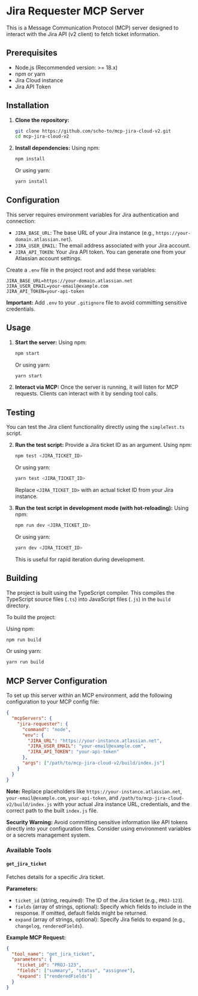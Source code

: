 # Jira Requester MCP Server

This is a Message Communication Protocol (MCP) server designed to interact with the Jira API (v2 client) to fetch ticket information.

## Prerequisites

- Node.js (Recommended version: >= 18.x)
- npm or yarn
- Jira Cloud instance
- Jira API Token

## Installation

1.  **Clone the repository:**

    ```bash
    git clone https://github.com/scho-to/mcp-jira-cloud-v2.git
    cd mcp-jira-cloud-v2
    ```

2.  **Install dependencies:**
    Using npm:
    ```bash
    npm install
    ```
    Or using yarn:
    ```bash
    yarn install
    ```

## Configuration

This server requires environment variables for Jira authentication and connection:

- `JIRA_BASE_URL`: The base URL of your Jira instance (e.g., `https://your-domain.atlassian.net`).
- `JIRA_USER_EMAIL`: The email address associated with your Jira account.
- `JIRA_API_TOKEN`: Your Jira API token. You can generate one from your Atlassian account settings.

Create a `.env` file in the project root and add these variables:

```dotenv
JIRA_BASE_URL=https://your-domain.atlassian.net
JIRA_USER_EMAIL=your-email@example.com
JIRA_API_TOKEN=your-api-token
```

**Important:** Add `.env` to your `.gitignore` file to avoid committing sensitive credentials.

## Usage

1.  **Start the server:**
    Using npm:

    ```bash
    npm start
    ```

    Or using yarn:

    ```bash
    yarn start
    ```

2.  **Interact via MCP:**
    Once the server is running, it will listen for MCP requests. Clients can interact with it by sending tool calls.

## Testing

You can test the Jira client functionality directly using the `simpleTest.ts` script.

2.  **Run the test script:**
    Provide a Jira ticket ID as an argument.
    Using npm:

    ```bash
    npm test <JIRA_TICKET_ID>
    ```

    Or using yarn:

    ```bash
    yarn test <JIRA_TICKET_ID>
    ```

    Replace `<JIRA_TICKET_ID>` with an actual ticket ID from your Jira instance.

3.  **Run the test script in development mode (with hot-reloading):**
    Using npm:
    ```bash
    npm run dev <JIRA_TICKET_ID>
    ```
    Or using yarn:
    ```bash
    yarn dev <JIRA_TICKET_ID>
    ```
    This is useful for rapid iteration during development.

## Building

The project is built using the TypeScript compiler. This compiles the TypeScript source files (`.ts`) into JavaScript files (`.js`) in the `build` directory.

To build the project:

Using npm:

```bash
npm run build
```

Or using yarn:

```bash
yarn run build
```

## MCP Server Configuration

To set up this server within an MCP environment, add the following configuration to your MCP config file:

```json
{
  "mcpServers": {
    "jira-requester": {
      "command": "node",
      "env": {
        "JIRA_URL": "https://your-instance.atlassian.net",
        "JIRA_USER_EMAIL": "your-email@example.com",
        "JIRA_API_TOKEN": "your-api-token"
      },
      "args": ["/path/to/mcp-jira-cloud-v2/build/index.js"]
    }
  }
}
```

**Note:** Replace placeholders like `https://your-instance.atlassian.net`, `your-email@example.com`, `your-api-token`, and `/path/to/mcp-jira-cloud-v2/build/index.js` with your actual Jira instance URL, credentials, and the correct path to the built `index.js` file.

**Security Warning:** Avoid committing sensitive information like API tokens directly into your configuration files. Consider using environment variables or a secrets management system.

### Available Tools

#### `get_jira_ticket`

Fetches details for a specific Jira ticket.

**Parameters:**

- `ticket_id` (string, required): The ID of the Jira ticket (e.g., `PROJ-123`).
- `fields` (array of strings, optional): Specify which fields to include in the response. If omitted, default fields might be returned.
- `expand` (array of strings, optional): Specify Jira fields to expand (e.g., `changelog`, `renderedFields`).

**Example MCP Request:**

```json
{
  "tool_name": "get_jira_ticket",
  "parameters": {
    "ticket_id": "PROJ-123",
    "fields": ["summary", "status", "assignee"],
    "expand": ["renderedFields"]
  }
}
```
